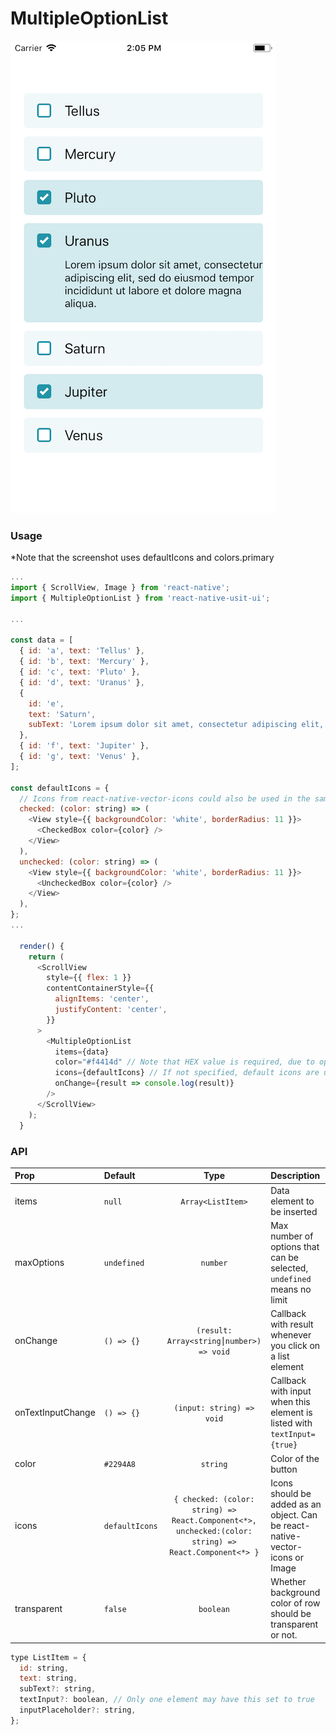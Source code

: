 # MultipleOptionList

![Screenshot of button](./screenshots/multipleoptionlist.png)

### Usage

\*Note that the screenshot uses defaultIcons and colors.primary

```js
...
import { ScrollView, Image } from 'react-native';
import { MultipleOptionList } from 'react-native-usit-ui';

...

const data = [
  { id: 'a', text: 'Tellus' },
  { id: 'b', text: 'Mercury' },
  { id: 'c', text: 'Pluto' },
  { id: 'd', text: 'Uranus' },
  {
    id: 'e',
    text: 'Saturn',
    subText: 'Lorem ipsum dolor sit amet, consectetur adipiscing elit, sed do        eiusmod tempor incididunt ut labore et dolore magna aliqua.',
  },
  { id: 'f', text: 'Jupiter' },
  { id: 'g', text: 'Venus' },
];

const defaultIcons = {
  // Icons from react-native-vector-icons could also be used in the same pattern
  checked: (color: string) => (
    <View style={{ backgroundColor: 'white', borderRadius: 11 }}>
      <CheckedBox color={color} />
    </View>
  ),
  unchecked: (color: string) => (
    <View style={{ backgroundColor: 'white', borderRadius: 11 }}>
      <UncheckedBox color={color} />
    </View>
  ),
};
...

  render() {
    return (
      <ScrollView
        style={{ flex: 1 }}
        contentContainerStyle={{
          alignItems: 'center',
          justifyContent: 'center',
        }}
      >
        <MultipleOptionList
          items={data}
          color="#f4414d" // Note that HEX value is required, due to opacity design
          icons={defaultIcons} // If not specified, default icons are used
          onChange={result => console.log(result)}
        />
      </ScrollView>
    );
  }
```

### API

| Prop              | Default        |                                                 Type                                                  | Description                                                                   |
| :---------------- | :------------- | :---------------------------------------------------------------------------------------------------: | :---------------------------------------------------------------------------- |
| items             | `null`         |                                           `Array<ListItem>`                                           | Data element to be inserted                                                   |
| maxOptions        | `undefined`    |                                               `number`                                                | Max number of options that can be selected, `undefined` means no limit        |
| onChange          | `() => {}`     |                               `(result: Array<string⎮number>) => void`                                | Callback with result whenever you click on a list element                     |
| onTextInputChange | `() => {}`     |                                       `(input: string) => void`                                       | Callback with input when this element is listed with `textInput={true}`       |
| color             | `#2294A8`      |                                               `string`                                                | Color of the button                                                           |
| icons             | `defaultIcons` | `{ checked: (color: string) => React.Component<*>, unchecked:(color: string) => React.Component<*> }` | Icons should be added as an object. Can be react-native-vector-icons or Image |
| transparent       | `false`        | `boolean`                     | Whether background color of row should be transparent or not. |

```js
type ListItem = {
  id: string,
  text: string,
  subText?: string,
  textInput?: boolean, // Only one element may have this set to true
  inputPlaceholder?: string,
};
```
